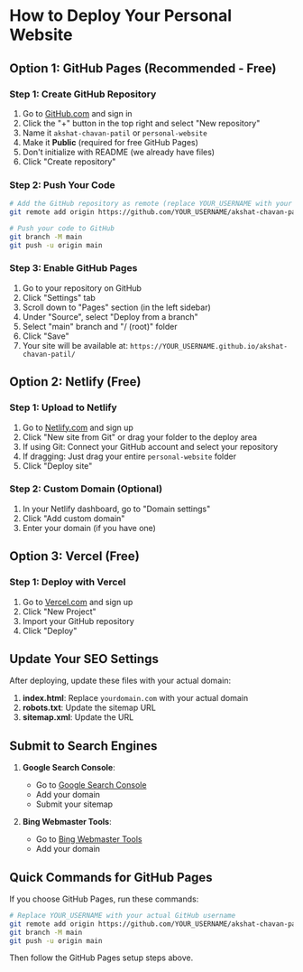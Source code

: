 # How to Deploy Your Personal Website

## Option 1: GitHub Pages (Recommended - Free)

### Step 1: Create GitHub Repository
1. Go to [GitHub.com](https://github.com) and sign in
2. Click the "+" button in the top right and select "New repository"
3. Name it `akshat-chavan-patil` or `personal-website`
4. Make it **Public** (required for free GitHub Pages)
5. Don't initialize with README (we already have files)
6. Click "Create repository"

### Step 2: Push Your Code
```bash
# Add the GitHub repository as remote (replace YOUR_USERNAME with your GitHub username)
git remote add origin https://github.com/YOUR_USERNAME/akshat-chavan-patil.git

# Push your code to GitHub
git branch -M main
git push -u origin main
```

### Step 3: Enable GitHub Pages
1. Go to your repository on GitHub
2. Click "Settings" tab
3. Scroll down to "Pages" section (in the left sidebar)
4. Under "Source", select "Deploy from a branch"
5. Select "main" branch and "/ (root)" folder
6. Click "Save"
7. Your site will be available at: `https://YOUR_USERNAME.github.io/akshat-chavan-patil/`

## Option 2: Netlify (Free)

### Step 1: Upload to Netlify
1. Go to [Netlify.com](https://netlify.com) and sign up
2. Click "New site from Git" or drag your folder to the deploy area
3. If using Git: Connect your GitHub account and select your repository
4. If dragging: Just drag your entire `personal-website` folder
5. Click "Deploy site"

### Step 2: Custom Domain (Optional)
1. In your Netlify dashboard, go to "Domain settings"
2. Click "Add custom domain"
3. Enter your domain (if you have one)

## Option 3: Vercel (Free)

### Step 1: Deploy with Vercel
1. Go to [Vercel.com](https://vercel.com) and sign up
2. Click "New Project"
3. Import your GitHub repository
4. Click "Deploy"

## Update Your SEO Settings

After deploying, update these files with your actual domain:

1. **index.html**: Replace `yourdomain.com` with your actual domain
2. **robots.txt**: Update the sitemap URL
3. **sitemap.xml**: Update the URL

## Submit to Search Engines

1. **Google Search Console**: 
   - Go to [Google Search Console](https://search.google.com/search-console)
   - Add your domain
   - Submit your sitemap

2. **Bing Webmaster Tools**:
   - Go to [Bing Webmaster Tools](https://www.bing.com/webmasters)
   - Add your domain

## Quick Commands for GitHub Pages

If you choose GitHub Pages, run these commands:

```bash
# Replace YOUR_USERNAME with your actual GitHub username
git remote add origin https://github.com/YOUR_USERNAME/akshat-chavan-patil.git
git branch -M main
git push -u origin main
```

Then follow the GitHub Pages setup steps above.
